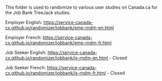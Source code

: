 This folder is used to randomize to various user studies on Canada.ca for the Job Bank TreeJack studies.

Employer English: https://service-canada-cx.github.io/randomizer/jobbank/emp-rndm-en.html

Employer French: https://service-canada-cx.github.io/randomizer/jobbank/emp-rndm-fr.html

Job Seeker English: https://service-canada-cx.github.io/randomizer/jobbank/js-rndm-en.html  - Closed

Job Seeker French: https://service-canada-cx.github.io/randomizer/jobbank/js-rndm-fr.html - Closed
